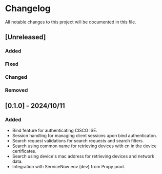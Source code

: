 # Changelog

All notable changes to this project will be documented in this file.

## [Unreleased]

### Added

### Fixed

### Changed

### Removed

## [0.1.0] - 2024/10/11

### Added

- Bind feature for authenticating CISCO ISE.
- Session handling for managing client sessions upon bind authenticaton.
- Search request validations for search requests and search filters.
- Search using common name for retrieving devices with cn in the device certificates.
- Search using device's mac address for retrieving devices and network data.
- Integration with ServiceNow env (dev) from Propy prod.
